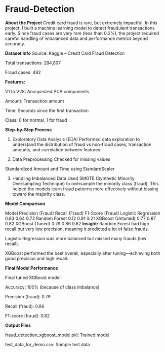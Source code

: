 # Fraud-Detection
**About the Project**
Credit card fraud is rare, but extremely impactful. In this project, I built a machine learning model to detect fraudulent transactions early. Since fraud cases are very rare (less than 0.2%), the project required careful handling of imbalanced data and performance metrics beyond accuracy.

**Dataset Info**
Source: Kaggle – Credit Card Fraud Detection

Total transactions: 284,807

Fraud cases: 492

**Features:**

V1 to V28: Anonymized PCA components

Amount: Transaction amount

Time: Seconds since the first transaction

Class: 0 for normal, 1 for fraud

**Step-by-Step Process**
1. Exploratory Data Analysis (EDA)
Performed data exploration to understand the distribution of fraud vs non-fraud cases, transaction amounts, and correlation between features.

2. Data Preprocessing
Checked for missing values

Standardized Amount and Time using StandardScaler

3. Handling Imbalanced Data
Used SMOTE (Synthetic Minority Oversampling Technique) to oversample the minority class (fraud). This helped the models learn fraud patterns more effectively without biasing toward the majority class.

**Model Comparison**

Model	            Precision (Fraud)	Recall (Fraud)	F1-Score (Fraud)
Logistic Regression	        0.83	            0.64	            0.72
Random Forest              	0.12	            0.91            	0.21
XGBoost (Untuned)          	0.77	            0.87	            0.82
XGBoost (Tuned)	            0.79             	0.86	            0.82
**Insight:**
Random Forest had high recall but very low precision, meaning it predicted a lot of false frauds.

Logistic Regression was more balanced but missed many frauds (low recall).

XGBoost performed the best overall, especially after tuning—achieving both good precision and high recall.

**Final Model Performance**

Final tuned XGBoost model:

Accuracy: 100% (because of class imbalance)

Precision (fraud): 0.79

Recall (fraud): 0.86

F1-score (fraud): 0.82

**Output Files**

fraud_detection_xgboost_model.pkl: Trained model

test_data_for_demo.csv: Sample test data

